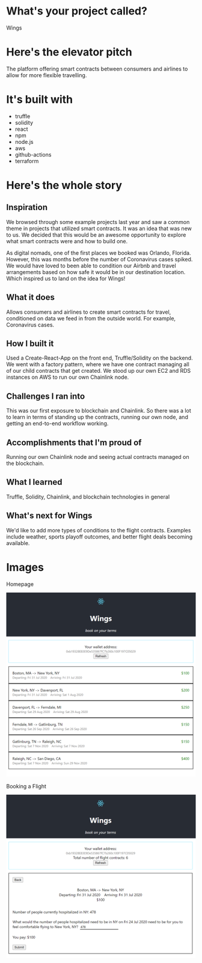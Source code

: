 # What's your project called?

Wings

# Here's the elevator pitch

The platform offering smart contracts between consumers and airlines to allow for more flexible travelling.

# It's built with

- truffle
- solidity
- react
- npm 
- node.js
- aws
- github-actions
- terraform

# Here's the whole story

## Inspiration
We browsed through some example projects last year and saw a common theme in projects that utilized smart contracts. It was an idea that was new to us. We decided that this would be an awesome opportunity to explore what smart contracts were and how to build one.

As digital nomads, one of the first places we booked was Orlando, Florida. However, this was months before the number of Coronavirus cases spiked. We would have loved to been able to condition our Airbnb and travel arrangements based on how safe it would be in our destination location. Which inspired us to land on the idea for Wings!

## What it does
Allows consumers and airlines to create smart contracts for travel, conditioned on data we feed in from the outside world. For example, Coronavirus cases.

## How I built it
Used a Create-React-App on the front end, Truffle/Solidity on the backend. We went with a factory pattern, where we have one contract managing all of our child contracts that get created. We stood up our own EC2 and RDS instances on AWS to run our own Chainlink node.

## Challenges I ran into
This was our first exposure to blockchain and Chainlink. So there was a lot to learn in terms of standing up the contracts, running our own node, and getting an end-to-end workflow working.

## Accomplishments that I'm proud of
Running our own Chainlink node and seeing actual contracts managed on the blockchain.

## What I learned
Truffle, Solidity, Chainlink, and blockchain technologies in general

## What's next for Wings
We'd like to add more types of conditions to the flight contracts. Examples include weather, sports playoff outcomes, and better flight deals becoming available.

# Images

Homepage

![](./images/wings1.png)

Booking a Flight

![](./images/wings2.png)
